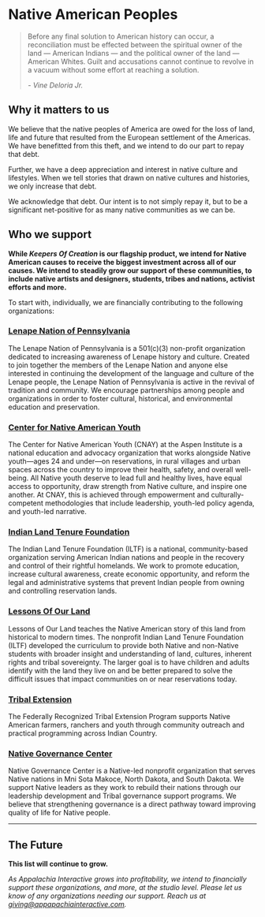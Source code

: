 # Native American Peoples

> Before any final solution to American history can occur, a reconciliation must be effected between the spiritual owner of the land — American Indians — and the political owner of the land — American Whites. Guilt and accusations cannot continue to revolve in a vacuum without some effort at reaching a solution.
>
> *- Vine Deloria Jr.*

## Why it matters to us

We believe that the native peoples of America are owed for the loss of land, life and future that resulted from the European settlement of the Americas.  We have benefitted from this theft, and we intend to do our part to repay that debt.

Further, we have a deep appreciation and interest in native culture and lifestyles.  When we tell stories that drawn on native cultures and histories, we only increase that debt.

We acknowledge that debt.  Our intent is to not simply repay it, but to be a significant net-positive for as many native communities as we can be.

## Who we support

**While *Keepers Of Creation* is our flagship product, we intend for Native American causes to receive the biggest investment across all of our causes.  We intend to steadily grow our support of these communities, to include native artists and designers, students, tribes and nations, activist efforts and more.**

To start with, individually, we are financially contributing to the following organizations:

### [Lenape Nation of Pennsylvania](https://www.lenape-nation.org)

The Lenape Nation of Pennsylvania is a 501(c)(3) non-profit organization dedicated to increasing awareness of Lenape history and culture. Created to join together the members of the Lenape Nation and anyone else interested in continuing the development of the language and culture of the Lenape people, the Lenape Nation of Pennsylvania is active in the revival of tradition and community. We encourage partnerships among people and organizations in order to foster cultural, historical, and environmental education and preservation.

### [Center for Native American Youth](https://www.cnay.org)

The Center for Native American Youth (CNAY) at the Aspen Institute is a national education and advocacy organization that works alongside Native youth—ages 24 and under—on reservations, in rural villages and urban spaces across the country to improve their health, safety, and overall well- being. All Native youth deserve to lead full and healthy lives, have equal access to opportunity, draw strength from Native culture, and inspire one another. At CNAY, this is achieved through empowerment and culturally-competent methodologies that include leadership, youth-led policy agenda, and youth-led narrative.

### [Indian Land Tenure Foundation](https://iltf.org)

The Indian Land Tenure Foundation (ILTF) is a national, community-based organization serving American Indian nations and people in the recovery and control of their rightful homelands. We work to promote education, increase cultural awareness, create economic opportunity, and reform the legal and administrative systems that prevent Indian people from owning and controlling reservation lands.

### [Lessons Of Our Land](https://www.lessonsofourland.org)

Lessons of Our Land teaches the Native American story of this land from historical to modern times. The nonprofit Indian Land Tenure Foundation (ILTF) developed the curriculum to provide both Native and non-Native students with broader insight and understanding of land, cultures, inherent rights and tribal sovereignty. The larger goal is to have children and adults identify with the land they live on and be better prepared to solve the difficult issues that impact communities on or near reservations today.

### [Tribal Extension](https://tribalextension.org/)

The Federally Recognized Tribal Extension Program supports Native American farmers, ranchers and youth through community outreach and practical programming across Indian Country.

### [Native Governance Center](https://nativegov.org/)

Native Governance Center is a Native-led nonprofit organization that serves Native nations in Mni Sota Makoce, North Dakota, and South Dakota. We support Native leaders as they work to rebuild their nations through our leadership development and Tribal governance support programs. We believe that strengthening governance is a direct pathway toward improving quality of life for Native people.

---

## The Future

**This list will continue to grow.**

*As Appalachia Interactive grows into profitability, we intend to financially support these organizations, and more, at the studio level.  Please let us know of any organizations needing our support.  Reach us at [giving@appapachiainteractive.com](mailto:giving@appalachiainteractive.com).*
